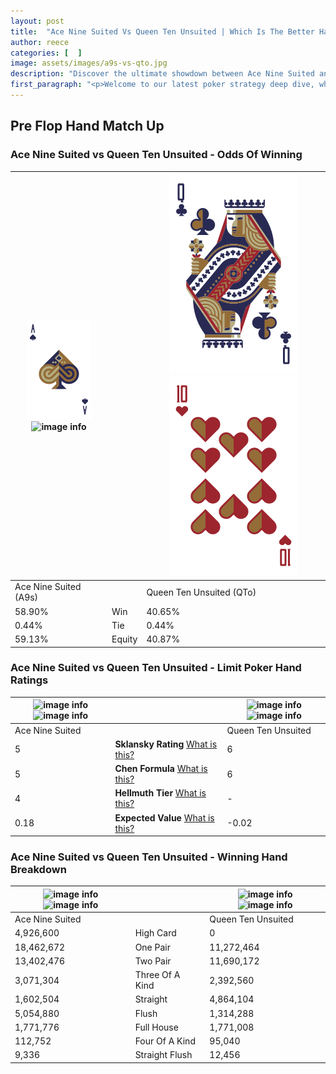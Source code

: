 ```yaml
---
layout: post
title:  "Ace Nine Suited Vs Queen Ten Unsuited | Which Is The Better Hand In Poker? A Complete Guide"
author: reece
categories: [  ]
image: assets/images/a9s-vs-qto.jpg
description: "Discover the ultimate showdown between Ace Nine Suited and Queen Ten Unsuited in poker! Uncover the odds, strategies, and scenarios where one hand triumphs over the other. Get ready to up your poker game with this thrilling analysis."
first_paragraph: "<p>Welcome to our latest poker strategy deep dive, where we're pitting two distinct hands against each other in a high-stakes showdown: Ace Nine Suited vs Queen Ten Unsuited.</p><p>In the dynamic world of poker, every decision counts, and knowing which hand holds the upper hand is key to your success at the table.</p><p>In this article, we'll dissect these two hands, explore the scenarios where one dominates the other, and equip you with the knowledge to make strategic choices that can tip the odds in your favor.</p><p>Get ready to unravel the intriguing dynamics of these poker hands and elevate your game to new heights.</p>"
---
```




[comment]: # (sp0)

## Pre Flop Hand Match Up

<div class="table hand-ratings" markdown="1"> 



### Ace Nine Suited vs Queen Ten Unsuited - Odds Of Winning


    
| ![image info](assets/images/hand1/A.png) ![image info](assets/images/hand1/9s.png) |  | ![image info](assets/images/hand2/Q.png) ![image info](assets/images/hand2/To.png) |
| -------- | -------- | -------- |
| Ace Nine Suited (A9s) |  | Queen Ten Unsuited (QTo) |
| 58.90% | Win | 40.65% |
| 0.44% | Tie | 0.44% |
| 59.13% | Equity | 40.87% |




[comment]: # (sp1)



### Ace Nine Suited vs Queen Ten Unsuited - Limit Poker Hand Ratings


    
| ![image info](https://www.riverpairs.com/assets/images/hand1/A.png) ![image info](https://www.riverpairs.com/assets/images/hand1/9s.png) |  | ![image info](https://www.riverpairs.com/assets/images/hand2/Q.png) ![image info](https://www.riverpairs.com/assets/images/hand2/To.png) |
| -------- | -------- | -------- |
| Ace Nine Suited |  | Queen Ten Unsuited |
| 5 | **Sklansky Rating** [What is this?](/sklansky-rating-explained) | 6 |
| 5 | **Chen Formula** [What is this?](/chen-formula-explained) | 6 |
| 4 | **Hellmuth Tier** [What is this?](/Hellmuth-tier-explained) | - |
| 0.18 | **Expected Value** [What is this?](/expected-value-explained) | -0.02 |




[comment]: # (sp2)



### Ace Nine Suited vs Queen Ten Unsuited - Winning Hand Breakdown


    
| ![image info](https://www.riverpairs.com/assets/images/hand1/A.png) ![image info](https://www.riverpairs.com/assets/images/hand1/9s.png) |  | ![image info](https://www.riverpairs.com/assets/images/hand2/Q.png) ![image info](https://www.riverpairs.com/assets/images/hand2/To.png) |
| -------- | -------- | -------- |
| Ace Nine Suited |  | Queen Ten Unsuited |
| 4,926,600 | High Card | 0 |
| 18,462,672 | One Pair | 11,272,464 |
| 13,402,476 | Two Pair | 11,690,172 |
| 3,071,304 | Three Of A Kind | 2,392,560 |
| 1,602,504 | Straight | 4,864,104 |
| 5,054,880 | Flush | 1,314,288 |
| 1,771,776 | Full House | 1,771,008 |
| 112,752 | Four Of A Kind | 95,040 |
| 9,336 | Straight Flush | 12,456 |




[comment]: # (sp3)



</div>

[comment]: # (sp4)



[comment]: # (sp5)

